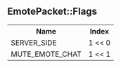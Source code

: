 ## EmotePacket::Flags

<table><tr><th>Name</th><th>Index</th><tr><td>SERVER_SIDE</td><td>1 << 0</td></tr><tr><td>MUTE_EMOTE_CHAT</td><td>1 << 1</td></tr></table>